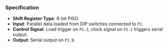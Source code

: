 ### **Specification**

- **Shift Register Type**: 8-bit PISO.
- **Input**: Parallel data loaded from DIP switches connected to `P2`.
- **Control Signal**: Load trigger on `P1.2`, clock signal on `P1.1` triggers serial output.
- **Output**: Serial output on `P1.0`.